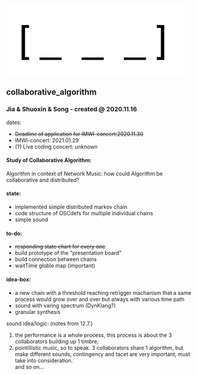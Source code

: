 <img src="https://github.com/luuiii/collaborative_algorithm/blob/master/empty_array_nil.png" height="189" width="472"> <br>
## collaborative_algorithm
### Jia & Shuoxin & Song - created @ 2020.11.16

dates:
- ~~Deadline of application for IMWI-concert:2020.11.30~~
- IMWI-concert: 2021.01.29
- (?) Live coding concert: unknown

#### Study of Collaborative Algorithm: <br>
Algorithm in context of Network Music: how could Algorithm be collaborative and distributed?

#### state: <br>
- implemented simple distributed markov chain
- code structure of OSCdefs for multiple individual chains
- simple sound

#### to-do:
- ~~responding state chart for every one~~ 
- build prototype of the "presentation board"
- build connection between chains
- waitTime globle map (important)

#### idea-box:
- a new chain with a threshold reaching retrigger machanism that a same process would grow over and over but always with various time path
- sound with varing spectrum (DynKlang?)
- granular synthesis

sound idea/logic: (notes from 12.7.) <br>
1. the performance is a whole process, this process is about the 3 collaborators building up 1 timbre;<br>
2. pointillistic music, so to speak. 3 collaborators share 1 algorithm, but make different sounds, contingency and tacet are very important, must take into consideration. <br>
and so on...

